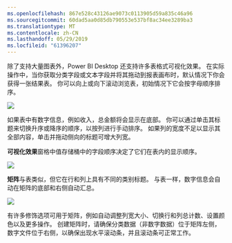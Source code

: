 ```yaml
---
ms.openlocfilehash: 867e528c43126ae9073c0113905d59a835c46a96
ms.sourcegitcommit: 60dad5aa0d85db790553e537bf8ac34ee3289ba3
ms.translationtype: MT
ms.contentlocale: zh-CN
ms.lasthandoff: 05/29/2019
ms.locfileid: "61396207"
---
```

除了支持大量图表外，Power BI Desktop 还支持许多表格式可视化效果。 在实际操作中，当你获取分类字段或文本字段并将其拖动到报表画布时，默认情况下你会获得一张结果表。 你可以向上或向下滚动浏览表，初始情况下它会按字母顺序排序。

![](media/3-6-create-tables-matrixes/3-6_1.png)

如果表中有数字信息，例如收入，总金额将会显示在底部。 你可以通过单击其标题来切换升序或降序的顺序，以按列进行手动排序。 如果列的宽度不足以显示其全部内容，单击并拖动侧向的标题可增大列宽。

**可视化效果**窗格中值存储桶中的字段顺序决定了它们在表内的显示顺序。 

![](media/3-6-create-tables-matrixes/3-6_2.png)

**矩阵**与表类似，但它在行和列上具有不同的类别标题。 与表一样，数字信息会自动在矩阵的底部和右侧自动汇总。

![](media/3-6-create-tables-matrixes/3-6_3.png)

有许多修饰选项可用于矩阵，例如自动调整列宽大小、切换行和列总计数、设置颜色以及更多操作。 创建矩阵时，请确保分类数据（非数字数据）位于矩阵左侧，数字文件位于右侧，以确保出现水平滚动条，并且滚动条可正常工作。

